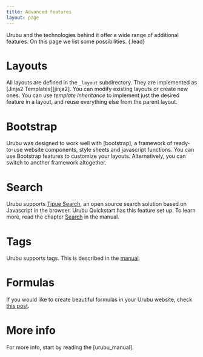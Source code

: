 ```yaml
---
title: Advanced features
layout: page 
---
```


Urubu and the technologies behind it offer a wide range of
additional features. On this page we list some possibilities. 
{.lead}

Layouts
=======

All layouts are defined in the `_layout` subdirectory.  They are implemented as
[Jinja2 Templates][jinja2].  You can modify existing layouts or create new
ones. You can use *template inheritance* to implement just the desired feature
in a layout, and reuse everything else from the parent layout. 

Bootstrap
=========

Urubu was designed to work well with [bootstrap], a framework of ready-to-use
website components, style sheets and javascript functions. You can use
Bootstrap features to customize your layouts. Alternatively, you can switch to
another framework altogether.

Search
======

Urubu supports [Tipue Search][tipuesearch], an open source search solution
based on Javascript in the browser. Urubu Quickstart has this feature set up.
To learn more, read the chapter [Search][search] in the manual.

Tags
====

Urubu supports tags. This is described in the [manual][tags]. 


Formulas
========

If you would like to create beautiful formulas in your
Urubu website, check [this post][formulas].


More info
=========

For more info, start by reading the [urubu_manual].

[search]: http://urubu.jandecaluwe.com/manual/search.html
[tags]: http://www.jandecaluwe.com/blog/urubu-formulas.html
[formulas]: http://urubu.jandecaluwe.com/manual/templating.html#tag-objects
[tipuesearch]: http://www.tipue.com/search
